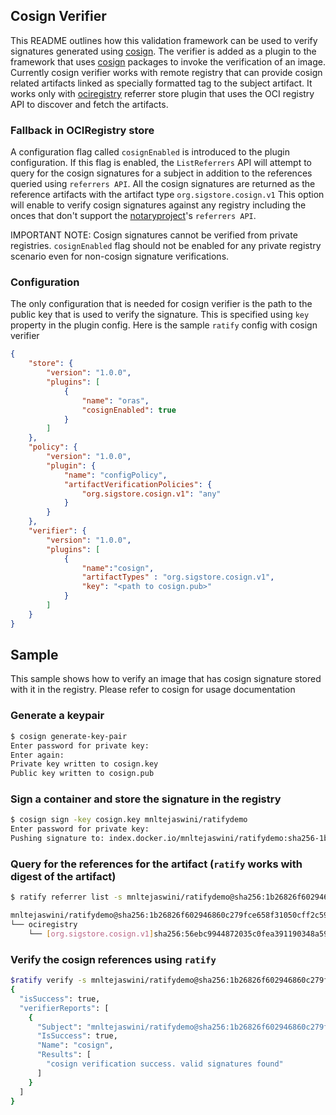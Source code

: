 ## Cosign Verifier

This README outlines how this validation framework can be used to verify signatures generated using [cosign](https://github.com/sigstore/cosign/tree/cb0c46a429253287429868c3721c9f8693797114). The verifier is added as a plugin to the framework that uses [cosign](https://github.com/sigstore/cosign/tree/cb0c46a429253287429868c3721c9f8693797114) packages to invoke the verification of an image. Currently cosign verifier works with remote registry that can provide cosign related artifacts linked as specially formatted tag to the subject artifact. It works only with [ociregistry](../../referrerstore/ociregistry) referrer store plugin that uses the OCI registry API to discover and fetch the artifacts. 

### Fallback in OCIRegistry store
A configuration flag called `cosignEnabled` is introduced to the plugin configuration. If this flag is enabled, the ```ListReferrers``` API will attempt to query for the cosign signatures for a subject in addition to the references queried using ```referrers API```. All the cosign signatures are returned as the reference artifacts with the artifact type ```org.sigstore.cosign.v1``` This option will enable to verify cosign signatures against any registry including the onces that don't support the [notaryproject](https://github.com/notaryproject)'s ```referrers API```. 

IMPORTANT NOTE: Cosign signatures cannot be verified from private registries. `cosignEnabled` flag should not be enabled for any private registry scenario even for non-cosign signature verifications.

### Configuration
The only configuration that is needed for cosign verifier is the path to the public key that is used to verify the signature. This is specified using ```key``` property in the plugin config. Here is the sample ```ratify``` config with cosign verifier

```json
{
    "store": {
        "version": "1.0.0",
        "plugins": [
            {
                "name": "oras",
                "cosignEnabled": true
            }
        ]
    },
    "policy": {
        "version": "1.0.0",
        "plugin": {
            "name": "configPolicy",
            "artifactVerificationPolicies": {
                "org.sigstore.cosign.v1": "any"
            }
        }
    },
    "verifier": {
        "version": "1.0.0",
        "plugins": [
            {
                "name":"cosign",
                "artifactTypes" : "org.sigstore.cosign.v1",
                "key": "<path to cosign.pub>"
            }
        ]
    }
}
```

## Sample
This sample shows how to verify an image that has cosign signature stored with it in the registry. Please refer to cosign for usage documentation

### Generate a keypair
```bash
$ cosign generate-key-pair
Enter password for private key:
Enter again:
Private key written to cosign.key
Public key written to cosign.pub
```

### Sign a container and store the signature in the registry

```bash
$ cosign sign -key cosign.key mnltejaswini/ratifydemo
Enter password for private key:
Pushing signature to: index.docker.io/mnltejaswini/ratifydemo:sha256-1b26826f602946860c279fce658f31050cff2c596583af237d971f4629b57792.sig
```

### Query for the references for the artifact (```ratify``` works with digest of the artifact)

```bash
$ ratify referrer list -s mnltejaswini/ratifydemo@sha256:1b26826f602946860c279fce658f31050cff2c596583af237d971f4629b57792

mnltejaswini/ratifydemo@sha256:1b26826f602946860c279fce658f31050cff2c596583af237d971f4629b57792
└── ociregistry
    └── [org.sigstore.cosign.v1]sha256:56ebc9944872035c0fea391190348a597c646b63269d434ffd1421271aeee30a
```

### Verify the cosign references using ```ratify```

```bash
$ratify verify -s mnltejaswini/ratifydemo@sha256:1b26826f602946860c279fce658f31050cff2c596583af237d971f4629b57792
{
  "isSuccess": true,
  "verifierReports": [
    {
      "Subject": "mnltejaswini/ratifydemo@sha256:1b26826f602946860c279fce658f31050cff2c596583af237d971f4629b57792",
      "IsSuccess": true,
      "Name": "cosign",
      "Results": [
        "cosign verification success. valid signatures found"
      ]
    }
  ]
}
```







